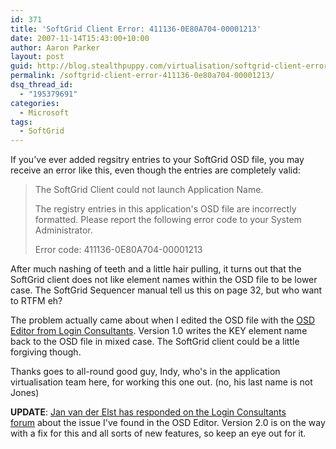```yaml
---
id: 371
title: 'SoftGrid Client Error: 411136-0E80A704-00001213'
date: 2007-11-14T15:43:00+10:00
author: Aaron Parker
layout: post
guid: http://blog.stealthpuppy.com/virtualisation/softgrid-client-error-411136-0e80a704-00001213
permalink: /softgrid-client-error-411136-0e80a704-00001213/
dsq_thread_id:
  - "195379691"
categories:
  - Microsoft
tags:
  - SoftGrid
---
```

If you've ever added regsitry entries to your SoftGrid OSD file, you may receive an error like this, even though the entries are completely valid:

> The SoftGrid Client could not launch Application Name.
> 
> The registry entries in this application's OSD file are incorrectly formatted. Please report the following error code to your System Administrator.
> 
> Error code: 411136-0E80A704-00001213

After much nashing of teeth and a little hair pulling, it turns out that the SoftGrid client does not like element names within the OSD file to be lower case. The SoftGrid Sequencer manual tell us this on page 32, but who want to RTFM eh?

The problem actually came about when I edited the OSD file with the [OSD Editor from Login Consultants](http://www.loginconsultants.com/index.php?option=com_docman&task=doc_details&gid=11&Itemid=149). Version 1.0 writes the KEY element name back to the OSD file in mixed case. The SoftGrid client could be a little forgiving though.

Thanks goes to all-round good guy, Indy, who's in the application virtualisation team here, for working this one out. (no, his last name is not Jones)

**UPDATE**: [Jan van der Elst has responded on the Login Consultants forum](http://www.loginconsultants.com/forum/viewtopic.php?t=477) about the issue I've found in the OSD Editor. Version 2.0 is on the way with a fix for this and all sorts of new features, so keep an eye out for it.